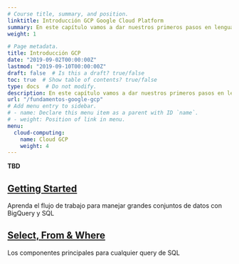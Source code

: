 ```yaml
---
# Course title, summary, and position.
linktitle: Introducción GCP Google Cloud Platform
summary: En este capítulo vamos a dar nuestros primeros pasos en lenguaje SQL. Herramientas cuál BigQuery de Google.
weight: 1

# Page metadata.
title: Introducción GCP
date: "2019-09-02T00:00:00Z"
lastmod: "2019-09-10T00:00:00Z"
draft: false  # Is this a draft? true/false
toc: true  # Show table of contents? true/false
type: docs  # Do not modify.
description: En este capítulo vamos a dar nuestros primeros pasos en lenguaje SQL. Herramientas cuál BigQuery de Google.
url: "/fundamentos-google-gcp"
# Add menu entry to sidebar.
# - name: Declare this menu item as a parent with ID `name`.
# - weight: Position of link in menu.
menu:
  cloud-computing:
    name: Cloud GCP
    weight: 4
---
```


**TBD**



## [Getting Started](sql101-0-start)
Aprenda el flujo de trabajo para manejar grandes conjuntos de datos con BigQuery y SQL

## [Select, From & Where](sql101-1-select)
Los componentes principales para cualquier query de SQL
